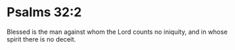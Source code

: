 # Psalms 32:2

Blessed is the man against whom the Lord counts no iniquity, and in whose spirit there is no deceit.
